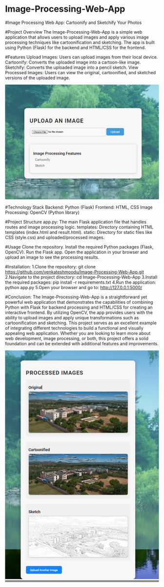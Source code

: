 # Image-Processing-Web-App
#Image Processing Web App: Cartoonify and Sketchify Your Photos

#Project Overview
The Image-Processing-Web-App is a simple web application that allows users to upload images and apply various image processing techniques like cartoonification and sketching. The app is built using Python (Flask) for the backend and HTML/CSS for the frontend.

#Features
Upload Images: Users can upload images from their local device.
Cartoonify: Converts the uploaded image into a cartoon-like image.
Sketchify: Converts the uploaded image into a pencil sketch.
View Processed Images: Users can view the original, cartoonified, and sketched versions of the uploaded image.

<img src="https://raw.githubusercontent.com/venkateshmoodu/Image-Processing-Web-App/refs/heads/main/Screenshot%202025-04-29%20115325.png">

#Technology Stack
Backend: Python (Flask)
Frontend: HTML, CSS
Image Processing: OpenCV (Python library)

#Project Structure
app.py: The main Flask application file that handles routes and image processing logic.
templates: Directory containing HTML templates (index.html and result.html).
static: Directory for static files like CSS (style.css) and uploaded/processed images.

#Usage
Clone the repository.
Install the required Python packages (Flask, OpenCV).
Run the Flask app.
Open the application in your browser and upload an image to see the processing results.

#Installation:
1.Clone the repository:
git clone  https://github.com/venkateshmoodu/Image-Processing-Web-App.git
2.Navigate to the project directory:
cd Image-Processing-Web-App
3.Install the required packages:
pip install -r requirements.txt
4.Run the application:
python app.py
5.Open your browser and go to:
http://127.0.0.1:5000/

#Conclusion:
The Image-Processing-Web-App is a straightforward yet powerful web application that demonstrates the capabilities of combining Python with Flask for backend processing and HTML/CSS for creating an interactive frontend. By utilizing OpenCV, the app provides users with the ability to upload images and apply unique transformations such as cartoonification and sketching. This project serves as an excellent example of integrating different technologies to build a functional and visually appealing web application. Whether you are looking to learn more about web development, image processing, or both, this project offers a solid foundation and can be extended with additional features and improvements.

<img src="https://raw.githubusercontent.com/venkateshmoodu/Image-Processing-Web-App/refs/heads/main/Screenshot%202025-04-29%20115308.png">
